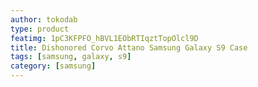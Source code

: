 ```yaml
---
author: tokodab
type: product
featimg: 1pC3KFPFO_hBVL1EObRTIqztTopOlcl9D
title: Dishonored Corvo Attano Samsung Galaxy S9 Case
tags: [samsung, galaxy, s9]
category: [samsung]
---
```

